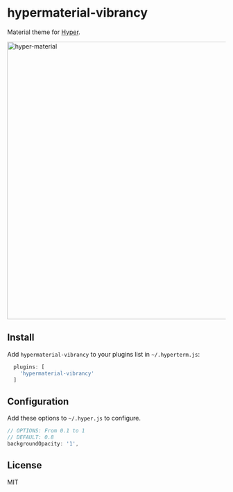 # hypermaterial-vibrancy

Material theme for [Hyper](https://hyper.is).

<img width="640" alt="hyper-material" src="https://cloud.githubusercontent.com/assets/1333916/21167023/63bc12ac-c15e-11e6-8694-c3a1b5c4afa6.png">

## Install

Add `hypermaterial-vibrancy` to your plugins list in `~/.hyperterm.js`:

```js
  plugins: [
    'hypermaterial-vibrancy'
  ]
```

## Configuration
Add these options to `~/.hyper.js` to configure.

```js
// OPTIONS: From 0.1 to 1
// DEFAULT: 0.8
backgroundOpacity: '1',
```

## License

MIT
